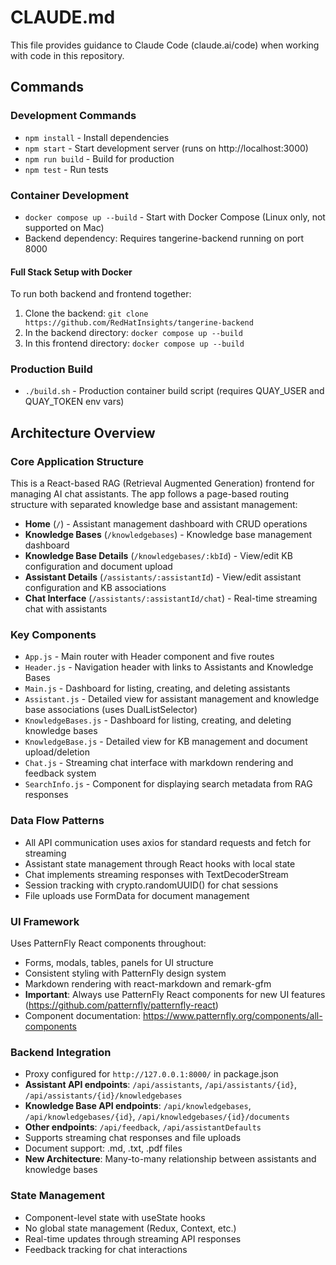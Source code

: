 # CLAUDE.md

This file provides guidance to Claude Code (claude.ai/code) when working with code in this repository.

## Commands

### Development Commands
- `npm install` - Install dependencies
- `npm start` - Start development server (runs on http://localhost:3000)
- `npm run build` - Build for production
- `npm test` - Run tests

### Container Development
- `docker compose up --build` - Start with Docker Compose (Linux only, not supported on Mac)
- Backend dependency: Requires tangerine-backend running on port 8000

#### Full Stack Setup with Docker
To run both backend and frontend together:
1. Clone the backend: `git clone https://github.com/RedHatInsights/tangerine-backend`
2. In the backend directory: `docker compose up --build`
3. In this frontend directory: `docker compose up --build`

### Production Build
- `./build.sh` - Production container build script (requires QUAY_USER and QUAY_TOKEN env vars)

## Architecture Overview

### Core Application Structure
This is a React-based RAG (Retrieval Augmented Generation) frontend for managing AI chat assistants. The app follows a page-based routing structure with separated knowledge base and assistant management:

- **Home** (`/`) - Assistant management dashboard with CRUD operations
- **Knowledge Bases** (`/knowledgebases`) - Knowledge base management dashboard
- **Knowledge Base Details** (`/knowledgebases/:kbId`) - View/edit KB configuration and document upload
- **Assistant Details** (`/assistants/:assistantId`) - View/edit assistant configuration and KB associations
- **Chat Interface** (`/assistants/:assistantId/chat`) - Real-time streaming chat with assistants

### Key Components
- `App.js` - Main router with Header component and five routes
- `Header.js` - Navigation header with links to Assistants and Knowledge Bases
- `Main.js` - Dashboard for listing, creating, and deleting assistants
- `Assistant.js` - Detailed view for assistant management and knowledge base associations (uses DualListSelector)
- `KnowledgeBases.js` - Dashboard for listing, creating, and deleting knowledge bases
- `KnowledgeBase.js` - Detailed view for KB management and document upload/deletion
- `Chat.js` - Streaming chat interface with markdown rendering and feedback system
- `SearchInfo.js` - Component for displaying search metadata from RAG responses

### Data Flow Patterns
- All API communication uses axios for standard requests and fetch for streaming
- Assistant state management through React hooks with local state
- Chat implements streaming responses with TextDecoderStream
- Session tracking with crypto.randomUUID() for chat sessions
- File uploads use FormData for document management

### UI Framework
Uses PatternFly React components throughout:
- Forms, modals, tables, panels for UI structure
- Consistent styling with PatternFly design system
- Markdown rendering with react-markdown and remark-gfm
- **Important**: Always use PatternFly React components for new UI features (https://github.com/patternfly/patternfly-react)
- Component documentation: https://www.patternfly.org/components/all-components

### Backend Integration
- Proxy configured for `http://127.0.0.1:8000/` in package.json
- **Assistant API endpoints**: `/api/assistants`, `/api/assistants/{id}`, `/api/assistants/{id}/knowledgebases`
- **Knowledge Base API endpoints**: `/api/knowledgebases`, `/api/knowledgebases/{id}`, `/api/knowledgebases/{id}/documents`
- **Other endpoints**: `/api/feedback`, `/api/assistantDefaults`
- Supports streaming chat responses and file uploads
- Document support: .md, .txt, .pdf files
- **New Architecture**: Many-to-many relationship between assistants and knowledge bases

### State Management
- Component-level state with useState hooks
- No global state management (Redux, Context, etc.)
- Real-time updates through streaming API responses
- Feedback tracking for chat interactions